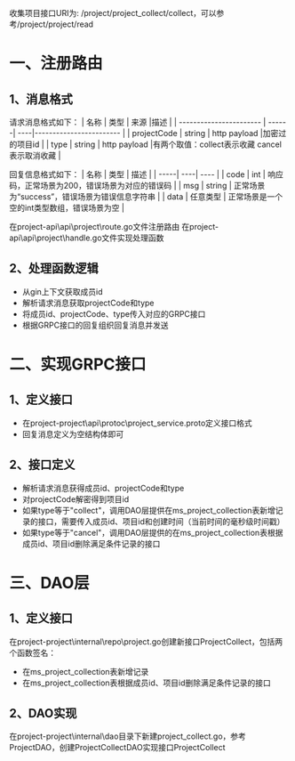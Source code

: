 收集项目接口URI为: /project/project_collect/collect，可以参考/project/project/read

# 一、注册路由
## 1、消息格式
请求消息格式如下：
| 名称                    | 类型   | 来源 |描述                         |
| ----------------------- | ------| ----|------------------------ |
| projectCode             | string | http payload |加密过的项目id                       |
| type                    | string | http payload |有两个取值：collect表示收藏 cancel表示取消收藏 |

回复信息格式如下：
| 名称 | 类型 | 描述 |
| -----| ----| ---- |
| code | int | 响应码，正常场景为200，错误场景为对应的错误码 |
| msg | string  | 正常场景为“success”，错误场景为错误信息字符串 |
| data | 任意类型 | 正常场景是一个空的int类型数组，错误场景为空 |

在project-api\api\project\route.go文件注册路由
在project-api\api\project\handle.go文件实现处理函数

## 2、处理函数逻辑
- 从gin上下文获取成员id
- 解析请求消息获取projectCode和type
- 将成员id、projectCode、type传入对应的GRPC接口
- 根据GRPC接口的回复组织回复消息并发送

# 二、实现GRPC接口
## 1、定义接口
- 在project-project\api\protoc\project_service.proto定义接口格式
- 回复消息定义为空结构体即可
## 2、接口定义
- 解析请求消息获得成员id、projectCode和type
- 对projectCode解密得到项目id
- 如果type等于"collect"，调用DAO层提供在ms_project_collection表新增记录的接口，需要传入成员id、项目id和创建时间（当前时间的毫秒级时间戳）
- 如果type等于"cancel"，调用DAO层提供的在ms_project_collection表根据成员id、项目id删除满足条件记录的接口


# 三、DAO层
## 1、定义接口
在project-project\internal\repo\project.go创建新接口ProjectCollect，包括两个函数签名：
- 在ms_project_collection表新增记录
- 在ms_project_collection表根据成员id、项目id删除满足条件记录的接口
## 2、DAO实现
在project-project\internal\dao目录下新建project_collect.go，参考ProjectDAO，创建ProjectCollectDAO实现接口ProjectCollect

